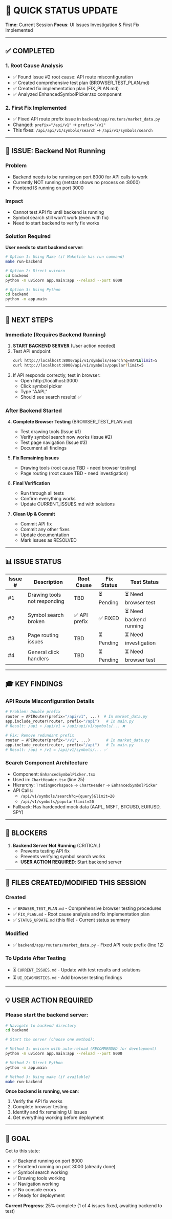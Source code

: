 # 🎯 QUICK STATUS UPDATE

**Time**: Current Session
**Focus**: UI Issues Investigation & First Fix Implemented

---

## ✅ COMPLETED

### 1. Root Cause Analysis

- ✅ Found Issue #2 root cause: API route misconfiguration
- ✅ Created comprehensive test plan (BROWSER_TEST_PLAN.md)
- ✅ Created fix implementation plan (FIX_PLAN.md)
- ✅ Analyzed EnhancedSymbolPicker.tsx component

### 2. First Fix Implemented

- ✅ Fixed API route prefix issue in `backend/app/routers/market_data.py`
- Changed: `prefix="/api/v1"` → `prefix="/v1"`
- This fixes: `/api/api/v1/symbols/search` → `/api/v1/symbols/search`

---

## 🔴 ISSUE: Backend Not Running

### Problem

- Backend needs to be running on port 8000 for API calls to work
- Currently NOT running (netstat shows no process on :8000)
- Frontend IS running on port 3000

### Impact

- Cannot test API fix until backend is running
- Symbol search still won't work (even with fix)
- Need to start backend to verify fix works

### Solution Required

**User needs to start backend server**:

```bash
# Option 1: Using Make (if Makefile has run command)
make run-backend

# Option 2: Direct uvicorn
cd backend
python -m uvicorn app.main:app --reload --port 8000

# Option 3: Using Python
cd backend
python -m app.main
```

---

## 🔄 NEXT STEPS

### Immediate (Requires Backend Running)

1. **START BACKEND SERVER** (User action needed)
2. Test API endpoint:
   ```bash
   curl http://localhost:8000/api/v1/symbols/search?q=AAPL&limit=5
   curl http://localhost:8000/api/v1/symbols/popular?limit=5
   ```
3. If API responds correctly, test in browser:
   - Open http://localhost:3000
   - Click symbol picker
   - Type "AAPL"
   - Should see search results! ✅

### After Backend Started

4. **Complete Browser Testing** (BROWSER_TEST_PLAN.md)

   - Test drawing tools (Issue #1)
   - Verify symbol search now works (Issue #2)
   - Test page navigation (Issue #3)
   - Document all findings

5. **Fix Remaining Issues**

   - Drawing tools (root cause TBD - need browser testing)
   - Page routing (root cause TBD - need investigation)

6. **Final Verification**

   - Run through all tests
   - Confirm everything works
   - Update CURRENT_ISSUES.md with solutions

7. **Clean Up & Commit**
   - Commit API fix
   - Commit any other fixes
   - Update documentation
   - Mark issues as RESOLVED

---

## 📊 ISSUE STATUS

| Issue # | Description                  | Root Cause    | Fix Status | Test Status             |
| ------- | ---------------------------- | ------------- | ---------- | ----------------------- |
| #1      | Drawing tools not responding | TBD           | ⏳ Pending | ⏳ Need browser test    |
| #2      | Symbol search broken         | ✅ API prefix | ✅ FIXED   | ⏳ Need backend running |
| #3      | Page routing issues          | TBD           | ⏳ Pending | ⏳ Need investigation   |
| #4      | General click handlers       | TBD           | ⏳ Pending | ⏳ Need browser test    |

---

## 🎓 KEY FINDINGS

### API Route Misconfiguration Details

```python
# Problem: Double prefix
router = APIRouter(prefix="/api/v1", ...)  # In market_data.py
app.include_router(router, prefix="/api")   # In main.py
# Result: /api + /api/v1 = /api/api/v1/symbols/... ❌

# Fix: Remove redundant prefix
router = APIRouter(prefix="/v1", ...)       # In market_data.py
app.include_router(router, prefix="/api")   # In main.py
# Result: /api + /v1 = /api/v1/symbols/... ✅
```

### Search Component Architecture

- Component: `EnhancedSymbolPicker.tsx`
- Used in: `ChartHeader.tsx` (line 25)
- Hierarchy: `TradingWorkspace` → `ChartHeader` → `EnhancedSymbolPicker`
- API Calls:
  - `/api/v1/symbols/search?q={query}&limit=20`
  - `/api/v1/symbols/popular?limit=20`
- Fallback: Has hardcoded mock data (AAPL, MSFT, BTCUSD, EURUSD, SPY)

---

## 🚨 BLOCKERS

1. **Backend Server Not Running** (CRITICAL)
   - Prevents testing API fix
   - Prevents verifying symbol search works
   - **USER ACTION REQUIRED**: Start backend server

---

## 📝 FILES CREATED/MODIFIED THIS SESSION

### Created

- ✅ `BROWSER_TEST_PLAN.md` - Comprehensive browser testing procedures
- ✅ `FIX_PLAN.md` - Root cause analysis and fix implementation plan
- ✅ `STATUS_UPDATE.md` (this file) - Current status summary

### Modified

- ✅ `backend/app/routers/market_data.py` - Fixed API route prefix (line 12)

### To Update After Testing

- ⏳ `CURRENT_ISSUES.md` - Update with test results and solutions
- ⏳ `UI_DIAGNOSTICS.md` - Add browser testing findings

---

## 💡 USER ACTION REQUIRED

### Please start the backend server:

```bash
# Navigate to backend directory
cd backend

# Start the server (choose one method):

# Method 1: uvicorn with auto-reload (RECOMMENDED for development)
python -m uvicorn app.main:app --reload --port 8000

# Method 2: Direct Python
python -m app.main

# Method 3: Using make (if available)
make run-backend
```

**Once backend is running, we can**:

1. Verify the API fix works
2. Complete browser testing
3. Identify and fix remaining UI issues
4. Get everything working before deployment

---

## 🎯 GOAL

Get to this state:

- ✅ Backend running on port 8000
- ✅ Frontend running on port 3000 (already done)
- ✅ Symbol search working
- ✅ Drawing tools working
- ✅ Navigation working
- ✅ No console errors
- ✅ Ready for deployment

**Current Progress**: 25% complete (1 of 4 issues fixed, awaiting backend to test)
